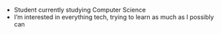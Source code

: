 - Student currently studying Computer Science
- I’m interested in everything tech, trying to learn as much as I possibly can

<!---
Smuckyyy/Smuckyyy is a ✨ special ✨ repository because its `README.md` (this file) appears on your GitHub profile.
You can click the Preview link to take a look at your changes.
--->
